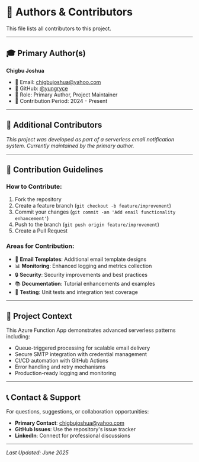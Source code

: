# 👥 Authors & Contributors

This file lists all contributors to this project.

---

## 🎓 Primary Author(s)

**Chigbu Joshua**
- 📧 Email: [chigbujoshua@yahoo.com](mailto:chigbujoshua@yahoo.com)
- 🐙 GitHub: [@yungryce](https://github.com/yungryce)
- 🎯 Role: Primary Author, Project Maintainer
- 📅 Contribution Period: 2024 - Present

---

## 🤝 Additional Contributors

*This project was developed as part of a serverless email notification system. Currently maintained by the primary author.*

<!-- Template for additional contributors:
**{Full Name}**
- 📧 Email: [{email}](mailto:{email})
- 🐙 GitHub: [@{username}](https://github.com/{username})
- 🎯 Role: {Role/Contribution Type}
- 📅 Contribution Period: {START_DATE} - {END_DATE}
-->

---

## 📝 Contribution Guidelines

### How to Contribute:
1. Fork the repository
2. Create a feature branch (`git checkout -b feature/improvement`)
3. Commit your changes (`git commit -am 'Add email functionality enhancement'`)
4. Push to the branch (`git push origin feature/improvement`)
5. Create a Pull Request

### Areas for Contribution:
- 🔧 **Email Templates**: Additional email template designs
- 📊 **Monitoring**: Enhanced logging and metrics collection
- 🔒 **Security**: Security improvements and best practices
- 📚 **Documentation**: Tutorial enhancements and examples
- 🧪 **Testing**: Unit tests and integration test coverage

---

## 🎯 Project Context

This Azure Function App demonstrates advanced serverless patterns including:
- Queue-triggered processing for scalable email delivery
- Secure SMTP integration with credential management
- CI/CD automation with GitHub Actions
- Error handling and retry mechanisms
- Production-ready logging and monitoring

---

## 📞 Contact & Support

For questions, suggestions, or collaboration opportunities:
- **Primary Contact**: [chigbujoshua@yahoo.com](mailto:chigbujoshua@yahoo.com)
- **GitHub Issues**: Use the repository's issue tracker
- **LinkedIn**: Connect for professional discussions

---

*Last Updated: June 2025*
